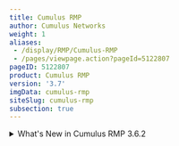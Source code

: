 ```yaml
---
title: Cumulus RMP
author: Cumulus Networks
weight: 1
aliases:
 - /display/RMP/Cumulus-RMP
 - /pages/viewpage.action?pageId=5122807
pageID: 5122807
product: Cumulus RMP
version: '3.7'
imgData: cumulus-rmp
siteSlug: cumulus-rmp
subsection: true
---
```

<details>

## <span>Introducing Cumulus RMP</span>

Cumulus RMP is a network operating system in a ready-to-deploy solution
that enables out-of-band management for web-scale networks. It provides
an open platform for customers and system integrators to use as is or on
which to build rack management applications.

Cumulus RMP shares the same architecture, foundation, and user
experience with Cumulus Linux. However, the feature set is customized to
the needs of out-of-band management. For a comparison of the features
supported in Cumulus RMP, [see below](#src-5122807_CumulusRMP-features).

You can also find more information about Cumulus RMP
[here](https://cumulusnetworks.com/products/cumulus-rack-management-platform/).

{{% imgOld 0 %}}

## <span>What's New in Cumulus RMP</span>

Cumulus RMP 3.7.0 contains several bug fixes and the following new
features:

  - [RADIUS Change of Authorization (CoA)
    requests](/display/RMP/802.1X+Interfaces#id-802.1XInterfaces-CoArequests)

  - [RADIUS AAA local fallback
    authentication](/display/RMP/RADIUS+AAA#RADIUSAAA-local-fallback-auth)

  - [TACACS+ local fallback
    authentication](/display/RMP/TACACS+Plus#TACACSPlus-fallback-auth)

  - New NCLU commands:
    
      - [Show the version of a
        package](/display/RMP/Adding+and+Updating+Packages#AddingandUpdatingPackages-versionDisplay)
    
      - [Show the interface description
        (alias)](/display/RMP/Interface+Configuration+and+Management#InterfaceConfigurationandManagement-show_alias)
        for all interfaces on the switch
    
      - [Change bond mode to IEEE
        802.3ad](/display/RMP/Bonding+-+Link+Aggregation) link
        aggregation mod

For further information regarding bug fixes and known issues present in
the 3.7 release, refer to the [product release
notes](https://support.cumulusnetworks.com/hc/en-us/articles/360009508373-Cumulus-RMP-3-7-Release-Notes).

<summary>What's New in Cumulus RMP 3.6.2 </summary>

Cumulus RMP 3.6.2 contains several bug fixes and the following new
feature:

  - NCLU commands available for [configuring traditional mode
    bridges](/display/RMP/Traditional+Mode+Bridges)

For further information regarding bug fixes and known issues present in
the 3.6.2 release, refer to the [product release
notes](https://support.cumulusnetworks.com/hc/en-us/articles/360003646974-Cumulus-RMP-3-6-Release-Notes).

<summary>What's New in Cumulus RMP 3.6.0 </summary>

Cumulus RMP 3.6.0 contains several bug fixes and the following new
feature:

  - Support for a combination of local-as and allowas-in commands

For further information regarding bug fixes and known issues present in
the 3.6.0 release, refer to the [product release
notes](https://support.cumulusnetworks.com/hc/en-us/articles/360003646974-Cumulus-RMP-3-6-Release-Notes).

## <span id="src-5122807_CumulusRMP-features" class="confluence-anchor-link"></span><span>Cumulus RMP Features</span>

Cumulus RMP shares much of the same functionality as Cumulus Linux and
comes preinstalled on your choice of [1G
switches](https://cumulusnetworks.com/products/hardware-compatibility-list/?Type=rmp).
For more information about each feature, follow the links below to the
[Cumulus Linux user guide](/display/RMP/Cumulus+Linux+User+Guide):

|                                                                                             |                 |                   |
| ------------------------------------------------------------------------------------------- | --------------- | ----------------- |
| **Layer 2 Support**                                                                         | **Cumulus RMP** | **Cumulus Linux** |
| [LLDP](/display/RMP/Link+Layer+Discovery+Protocol)                                          | ✓               | ✓                 |
| [PTM](/display/RMP/Prescriptive+Topology+Manager+-+PTM)                                     | ✓               | ✓                 |
| [Ethernet bridging](/display/RMP/Ethernet+Bridging+-+VLANs) (VLANs)                         | ✓               | ✓                 |
| [Bonds/link aggregation](/display/RMP/Bonding+-+Link+Aggregation)                           | ✓               | ✓                 |
| MLAG                                                                                        |                 | ✓                 |
| LACP                                                                                        | ✓               | ✓                 |
| LACP bypass                                                                                 |                 | ✓                 |
| [Spanning tree protocol/RST](/display/RMP/Spanning+Tree+and+Rapid+Spanning+Tree)            | ✓               | ✓                 |
| [802.1Q VLAN tagging](/display/RMP/VLAN+Tagging)                                            | ✓               | ✓                 |
| [VLAN-aware bridging](/display/RMP/VLAN-aware+Bridge+Mode)                                  | ✓               | ✓                 |
| [BPDU guard](/display/RMP/Spanning+Tree+and+Rapid+Spanning+Tree)                            | ✓               | ✓                 |
| [Bridge assurance](/display/RMP/Spanning+Tree+and+Rapid+Spanning+Tree)                      | ✓               | ✓                 |
| [BPDU filter](/display/RMP/Spanning+Tree+and+Rapid+Spanning+Tree)                           | ✓               | ✓                 |
| VRR                                                                                         |                 | ✓                 |
| IGMP and MLD snooping                                                                       |                 | ✓                 |
| Unicast/broadcast storm control                                                             |                 | ✓                 |
| CDP                                                                                         |                 | ✓                 |
| **Layer 3 Support**                                                                         | **Cumulus RMP** | **Cumulus Linux** |
| [Static routing](/display/RMP/Routing)                                                      | ✓               | ✓                 |
| ECMP                                                                                        |                 | ✓                 |
| ECMP resilient hashing                                                                      |                 | ✓                 |
| OSPF                                                                                        |                 | ✓                 |
| BGP                                                                                         |                 | ✓                 |
| FRRouting                                                                                   |                 | ✓                 |
| BFD                                                                                         |                 | ✓                 |
| IPv6                                                                                        |                 | ✓                 |
| [Management VRF](/display/RMP/Management+VRF)                                               | ✓               | ✓                 |
| Virtual routing and forwarding (VRF)                                                        |                 | ✓                 |
| **Additional Functionality**                                                                | **Cumulus RMP** | **Cumulus Linux** |
| [Network command line utility](/display/RMP/Network+Command+Line+Utility+-+NCLU)            | ✓               | ✓                 |
| [Interface configuration & management](/display/RMP/Interface+Configuration+and+Management) | ✓               | ✓                 |
| [802.1X interfaces](/display/RMP/802.1X+Interfaces)                                         |                 | ✓                 |
| [Zero-touch OS install & upgrade](/display/RMP/Zero+Touch+Provisioning+-+ZTP)               | ✓               | ✓                 |
| [Installation and package management](/display/RMP/Installation+Management)                 | ✓               | ✓                 |
| Full Linux extensibility                                                                    | ✓               | ✓                 |
| Network virtualization (VXLAN, LNV, EVPN, etc.)                                             |                 | ✓                 |
| [Monitoring & troubleshooting](/display/RMP/Monitoring+and+Troubleshooting)                 | ✓               | ✓                 |
| [AAA](/display/RMP/LDAP+Authentication+and+Authorization)                                   | ✓               | ✓                 |
| [ACLs](/display/RMP/Netfilter+-+ACLs)                                                       | ✓               | ✓                 |
| QoS                                                                                         |                 | ✓                 |
| [Orchestration](/display/RMP/Upgrading+Cumulus+Linux)                                       | ✓               | ✓                 |

## <span>Setting up a Cumulus RMP Switch</span>

The [quick start guide](/cumulus-rmp/Quick-Start-Guide) walks you
through the steps necessary for getting your Cumulus RMP switch up and
running after you remove it from the box.

<article id="html-search-results" class="ht-content" style="display: none;">

</article>

<footer id="ht-footer">

</footer>

</details>
